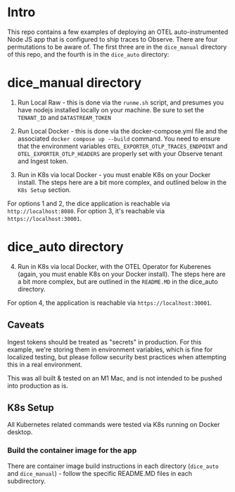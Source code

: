 # Intro

This repo contains a few examples of deploying an OTEL auto-instrumented Node JS app that is configured to ship traces to Observe. There are four permutations to be aware of. The first three are in the `dice_manual` directory of this repo, and the fourth is in the `dice_auto` directory:

# dice_manual directory

1. Run Local Raw - this is done via the `runme.sh` script, and presumes you have nodejs installed locally on your machine. Be sure to set the `TENANT_ID` and `DATASTREAM_TOKEN`

2. Run Local Docker - this is done via the docker-compose.yml file and the associated `docker compose up --build` command. You need to ensure that the environment variables `OTEL_EXPORTER_OTLP_TRACES_ENDPOINT` and `OTEL_EXPORTER_OTLP_HEADERS` are properly set with your Observe tenant and Ingest token.

3. Run in K8s via local Docker - you must enable K8s on your Docker install. The steps here are a bit more complex, and outlined below in the `K8s Setup` section.


For options 1 and 2, the dice application is reachable via `http://localhost:8080`. For option 3, it's reachable via `https://localhost:30001`.


# dice_auto directory

4. Run in K8s via local Docker, with the OTEL Operator for Kuberenes (again, you must enable K8s on your Docker install). The steps here are a bit more complex, but are outlined in the `README.MD` in the dice_auto directory.

For option 4, the application is reachable via `https://localhost:30001`.


## Caveats

Ingest tokens should be treated as "secrets" in production. For this example, we're storing them in environment variables, which is fine for localized testing, but please follow security best practices when attempting this in a real environment. 

This was all built & tested on an M1 Mac, and is not intended to be pushed into production as is.


## K8s Setup

All Kubernetes related commands were tested via K8s running on Docker desktop.


### Build the container image for the app
There are container image build instructions in each directory (`dice_auto` and `dice_manual`) - follow the specific README.MD files in each subdirectory.

